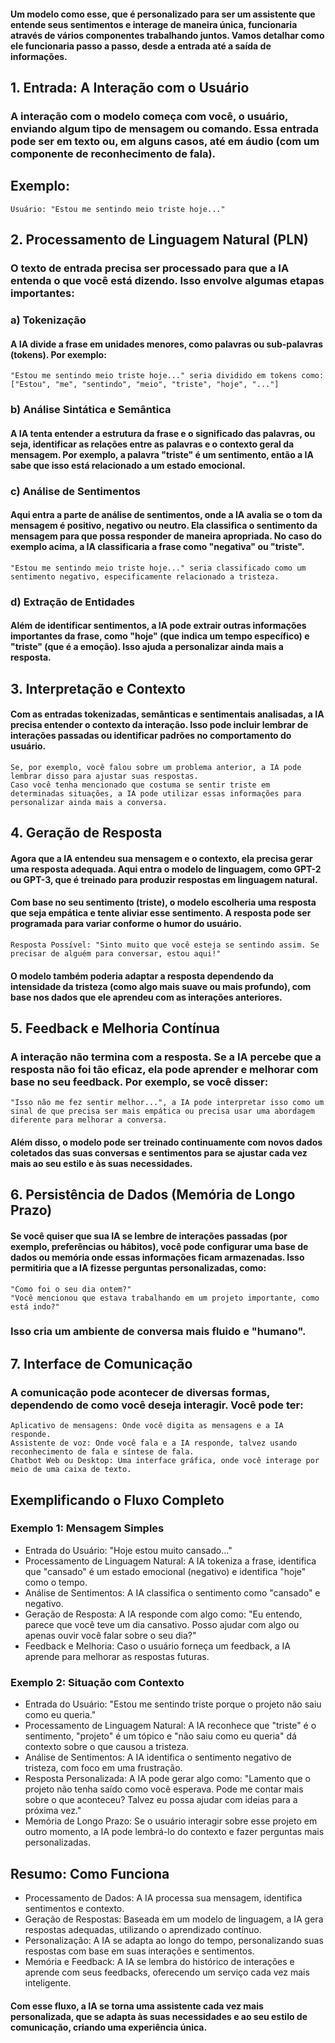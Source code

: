 #### Um modelo como esse, que é personalizado para ser um assistente que entende seus sentimentos e interage de maneira única, funcionaria através de vários componentes trabalhando juntos. Vamos detalhar como ele funcionaria passo a passo, desde a entrada até a saída de informações.

## 1. Entrada: A Interação com o Usuário


### A interação com o modelo começa com você, o usuário, enviando algum tipo de mensagem ou comando. Essa entrada pode ser em texto ou, em alguns casos, até em áudio (com um componente de reconhecimento de fala).

## Exemplo:

    Usuário: "Estou me sentindo meio triste hoje..."

## 2. Processamento de Linguagem Natural (PLN)

### O texto de entrada precisa ser processado para que a IA entenda o que você está dizendo. Isso envolve algumas etapas importantes:

### a) Tokenização

#### A IA divide a frase em unidades menores, como palavras ou sub-palavras (tokens). Por exemplo:

    "Estou me sentindo meio triste hoje..." seria dividido em tokens como: ["Estou", "me", "sentindo", "meio", "triste", "hoje", "..."]

### b) Análise Sintática e Semântica

#### A IA tenta entender a estrutura da frase e o significado das palavras, ou seja, identificar as relações entre as palavras e o contexto geral da mensagem. Por exemplo, a palavra "triste" é um sentimento, então a IA sabe que isso está relacionado a um estado emocional.

### c) Análise de Sentimentos

#### Aqui entra a parte de análise de sentimentos, onde a IA avalia se o tom da mensagem é positivo, negativo ou neutro. Ela classifica o sentimento da mensagem para que possa responder de maneira apropriada. No caso do exemplo acima, a IA classificaria a frase como "negativa" ou "triste".

    "Estou me sentindo meio triste hoje..." seria classificado como um sentimento negativo, especificamente relacionado a tristeza.

### d) Extração de Entidades

#### Além de identificar sentimentos, a IA pode extrair outras informações importantes da frase, como "hoje" (que indica um tempo específico) e "triste" (que é a emoção). Isso ajuda a personalizar ainda mais a resposta.

## 3. Interpretação e Contexto

#### Com as entradas tokenizadas, semânticas e sentimentais analisadas, a IA precisa entender o contexto da interação. Isso pode incluir lembrar de interações passadas ou identificar padrões no comportamento do usuário.

    Se, por exemplo, você falou sobre um problema anterior, a IA pode lembrar disso para ajustar suas respostas.
    Caso você tenha mencionado que costuma se sentir triste em determinadas situações, a IA pode utilizar essas informações para personalizar ainda mais a conversa.

## 4. Geração de Resposta

#### Agora que a IA entendeu sua mensagem e o contexto, ela precisa gerar uma resposta adequada. Aqui entra o modelo de linguagem, como GPT-2 ou GPT-3, que é treinado para produzir respostas em linguagem natural.
#### Com base no seu sentimento (triste), o modelo escolheria uma resposta que seja empática e tente aliviar esse sentimento. A resposta pode ser programada para variar conforme o humor do usuário.

    Resposta Possível: "Sinto muito que você esteja se sentindo assim. Se precisar de alguém para conversar, estou aqui!"

#### O modelo também poderia adaptar a resposta dependendo da intensidade da tristeza (como algo mais suave ou mais profundo), com base nos dados que ele aprendeu com as interações anteriores.

## 5. Feedback e Melhoria Contínua

### A interação não termina com a resposta. Se a IA percebe que a resposta não foi tão eficaz, ela pode aprender e melhorar com base no seu feedback. Por exemplo, se você disser:

    "Isso não me fez sentir melhor...", a IA pode interpretar isso como um sinal de que precisa ser mais empática ou precisa usar uma abordagem diferente para melhorar a conversa.

#### Além disso, o modelo pode ser treinado continuamente com novos dados coletados das suas conversas e sentimentos para se ajustar cada vez mais ao seu estilo e às suas necessidades.

## 6. Persistência de Dados (Memória de Longo Prazo)

#### Se você quiser que sua IA se lembre de interações passadas (por exemplo, preferências ou hábitos), você pode configurar uma base de dados ou memória onde essas informações ficam armazenadas. Isso permitiria que a IA fizesse perguntas personalizadas, como:

    "Como foi o seu dia ontem?"
    "Você mencionou que estava trabalhando em um projeto importante, como está indo?"

### Isso cria um ambiente de conversa mais fluido e "humano".

## 7. Interface de Comunicação

### A comunicação pode acontecer de diversas formas, dependendo de como você deseja interagir. Você pode ter:

    Aplicativo de mensagens: Onde você digita as mensagens e a IA responde.
    Assistente de voz: Onde você fala e a IA responde, talvez usando reconhecimento de fala e síntese de fala.
    Chatbot Web ou Desktop: Uma interface gráfica, onde você interage por meio de uma caixa de texto.

## Exemplificando o Fluxo Completo
### Exemplo 1: Mensagem Simples

 - Entrada do Usuário: "Hoje estou muito cansado..."
 - Processamento de Linguagem Natural: A IA tokeniza a frase, identifica que "cansado" é um estado emocional (negativo) e identifica "hoje" como o tempo.
 - Análise de Sentimentos: A IA classifica o sentimento como "cansado" e negativo.
 - Geração de Resposta: A IA responde com algo como: "Eu entendo, parece que você teve um dia cansativo. Posso ajudar com algo ou apenas ouvir você falar sobre o seu dia?"
 - Feedback e Melhoria: Caso o usuário forneça um feedback, a IA aprende para melhorar as respostas futuras.

### Exemplo 2: Situação com Contexto

 - Entrada do Usuário: "Estou me sentindo triste porque o projeto não saiu como eu queria."
 - Processamento de Linguagem Natural: A IA reconhece que "triste" é o sentimento, "projeto" é um tópico e "não saiu como eu queria" dá contexto sobre o que causou a tristeza.
 - Análise de Sentimentos: A IA identifica o sentimento negativo de tristeza, com foco em uma frustração.
 - Resposta Personalizada: A IA pode gerar algo como: "Lamento que o projeto não tenha saído como você esperava. Pode me contar mais sobre o que aconteceu? Talvez eu possa ajudar com ideias para a próxima vez."
 - Memória de Longo Prazo: Se o usuário interagir sobre esse projeto em outro momento, a IA pode lembrá-lo do contexto e fazer perguntas mais personalizadas.

## Resumo: Como Funciona

 - Processamento de Dados: A IA processa sua mensagem, identifica sentimentos e contexto.
 - Geração de Respostas: Baseada em um modelo de linguagem, a IA gera respostas adequadas, utilizando o aprendizado contínuo.
 - Personalização: A IA se adapta ao longo do tempo, personalizando suas respostas com base em suas interações e sentimentos.
 - Memória e Feedback: A IA se lembra do histórico de interações e aprende com seus feedbacks, oferecendo um serviço cada vez mais inteligente.

#### Com esse fluxo, a IA se torna uma assistente cada vez mais personalizada, que se adapta às suas necessidades e ao seu estilo de comunicação, criando uma experiência única.
